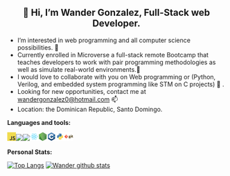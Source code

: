 <h2 align="center">👋  Hi, I’m Wander Gonzalez, Full-Stack web Developer.</h2>

-  I’m interested in web programming and all computer science possibilities. 👀
-  Currently enrolled in Microverse a full-stack remote Bootcamp that teaches developers to work with pair programming methodologies as well as simulate real-world environments.🌱
- I would love to collaborate with you on Web programming or (Python, Verilog, and embedded system programming like STM on C projects) 💞️ .
- Looking for new opportunities, contact me at wandergonzalez0@hotmail.com 📫 
- Location: the Dominican Republic, Santo Domingo.


**Languages and tools:**  

<code><img height="20" src="https://raw.githubusercontent.com/github/explore/80688e429a7d4ef2fca1e82350fe8e3517d3494d/topics/javascript/javascript.png"></code></code><code><img height="20" src="https://img.icons8.com/color/344/css3.png"></code><code><img height="20" src="https://img.icons8.com/color/344/html-5--v1.png"></code><code><img height="20" src="https://raw.githubusercontent.com/github/explore/80688e429a7d4ef2fca1e82350fe8e3517d3494d/topics/react/react.png"></code><code><img height="20" src="https://raw.githubusercontent.com/github/explore/80688e429a7d4ef2fca1e82350fe8e3517d3494d/topics/nodejs/nodejs.png"></code><code><img height="20" src="https://raw.githubusercontent.com/github/explore/80688e429a7d4ef2fca1e82350fe8e3517d3494d/topics/cpp/cpp.png"></code><code><img height="20" src="https://raw.githubusercontent.com/github/explore/80688e429a7d4ef2fca1e82350fe8e3517d3494d/topics/python/python.png"></code><code><img height="20" src="https://raw.githubusercontent.com/github/explore/80688e429a7d4ef2fca1e82350fe8e3517d3494d/topics/git/git.png"></code></code>

**Personal Stats:**

[![Top Langs](https://github-readme-stats.vercel.app/api/top-langs/?username=wandergithub&show_icons=true&theme=tokyonight)](https://github.com/anuraghazra/github-readme-stats)   [![Wander github stats](https://github-readme-stats.vercel.app/api?username=wandergithub&show_icons=true&theme=tokyonight)](https://github.com/anuraghazra/github-readme-stats)   




<!---
wandergithub/wandergithub is a ✨ special ✨ repository because its `README.md` (this file) appears on your GitHub profile.
You can click the Preview link to take a look at your changes.
--->
